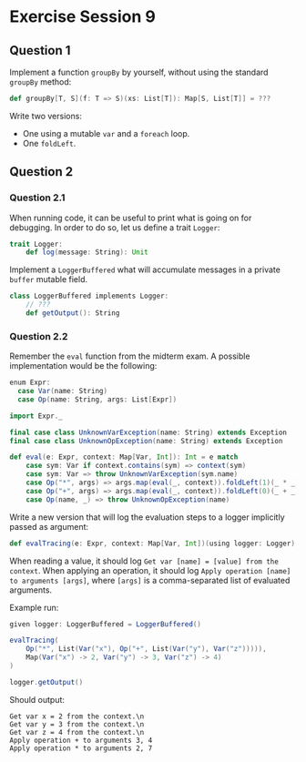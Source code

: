 # Exercise Session 9

## Question 1

Implement a function `groupBy` by yourself, without using the standard `groupBy` method:

```scala
def groupBy[T, S](f: T => S)(xs: List[T]): Map[S, List[T]] = ???
```

Write two versions:

- One using a mutable `var` and a `foreach` loop.
- One `foldLeft`.

## Question 2

### Question 2.1

When running code, it can be useful to print what is going on for debugging. In order to do so, let us define a trait `Logger`:

```scala
trait Logger:
    def log(message: String): Unit
```

Implement a `LoggerBuffered` what will accumulate messages in a private `buffer` mutable field.

```scala
class LoggerBuffered implements Logger:
    // ???
    def getOutput(): String
```

### Question 2.2

Remember the `eval` function from the midterm exam. A possible implementation would be the following:

```scala
enum Expr:
  case Var(name: String)
  case Op(name: String, args: List[Expr])

import Expr._

final case class UnknownVarException(name: String) extends Exception
final case class UnknownOpException(name: String) extends Exception

def eval(e: Expr, context: Map[Var, Int]): Int = e match 
    case sym: Var if context.contains(sym) => context(sym)
    case sym: Var => throw UnknownVarException(sym.name)
    case Op("*", args) => args.map(eval(_, context)).foldLeft(1)(_ * _)
    case Op("+", args) => args.map(eval(_, context)).foldLeft(0)(_ + _)
    case Op(name, _) => throw UnknownOpException(name)
```

Write a new version that will log the evaluation steps to a logger implicitly passed as argument:


```scala
def evalTracing(e: Expr, context: Map[Var, Int])(using logger: Logger): Int
```

When reading a value, it should log `Get var [name] = [value] from the context`. When applying an operation, it should log `Apply operation [name] to arguments [args]`, where `[args]` is a comma-separated list of evaluated arguments.


Example run:

```scala
given logger: LoggerBuffered = LoggerBuffered()

evalTracing(
    Op("*", List(Var("x"), Op("+", List(Var("y"), Var("z"))))),
    Map(Var("x") -> 2, Var("y") -> 3, Var("z") -> 4)
)

logger.getOutput()
```

Should output:

```
Get var x = 2 from the context.\n
Get var y = 3 from the context.\n
Get var z = 4 from the context.\n
Apply operation + to arguments 3, 4
Apply operation * to arguments 2, 7
```
